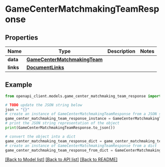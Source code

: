 # GameCenterMatchmakingTeamResponse


## Properties

Name | Type | Description | Notes
------------ | ------------- | ------------- | -------------
**data** | [**GameCenterMatchmakingTeam**](GameCenterMatchmakingTeam.md) |  | 
**links** | [**DocumentLinks**](DocumentLinks.md) |  | 

## Example

```python
from openapi_client.models.game_center_matchmaking_team_response import GameCenterMatchmakingTeamResponse

# TODO update the JSON string below
json = "{}"
# create an instance of GameCenterMatchmakingTeamResponse from a JSON string
game_center_matchmaking_team_response_instance = GameCenterMatchmakingTeamResponse.from_json(json)
# print the JSON string representation of the object
print(GameCenterMatchmakingTeamResponse.to_json())

# convert the object into a dict
game_center_matchmaking_team_response_dict = game_center_matchmaking_team_response_instance.to_dict()
# create an instance of GameCenterMatchmakingTeamResponse from a dict
game_center_matchmaking_team_response_from_dict = GameCenterMatchmakingTeamResponse.from_dict(game_center_matchmaking_team_response_dict)
```
[[Back to Model list]](../README.md#documentation-for-models) [[Back to API list]](../README.md#documentation-for-api-endpoints) [[Back to README]](../README.md)


